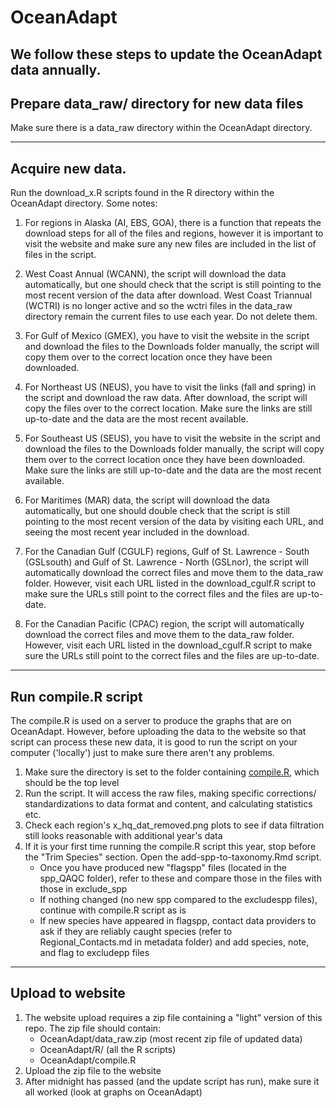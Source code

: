 # OceanAdapt

We follow these steps to update the OceanAdapt data annually.
---
## Prepare data_raw/ directory for new data files ###
Make sure there is a data_raw directory within the OceanAdapt directory.

---
## Acquire new data.  ###
Run the download_x.R scripts found in the R directory within the OceanAdapt directory.  Some notes:
1. For regions in Alaska (AI, EBS, GOA), there is a function that repeats the download steps for all of the files and regions, however it is important to visit the website and make sure any new files are included in the list of files in the script.

2. West Coast Annual (WCANN), the script will download the data automatically, but one should check that the script is still pointing to the most recent version of the data after download. West Coast Triannual (WCTRI) is no longer active and so the wctri files in the data_raw directory remain the current files to use each year. Do not delete them.

3. For Gulf of Mexico (GMEX), you have to visit the website in the script and download the files to the Downloads folder manually, the script will copy them over to the correct location once they have been downloaded.

4. For Northeast US (NEUS), you have to visit the links (fall and spring) in the script and download the raw data. After download, the script will copy the files over to the correct location. Make sure the links are still up-to-date and the data are the most recent available.

6. For Southeast US (SEUS), you have to visit the website in the script and download the files to the Downloads folder manually, the script will copy them over to the correct location once they have been downloaded. Make sure the links are still up-to-date and the data are the most recent available.

6. For Maritimes (MAR) data, the script will download the data automatically, but one should double check that the script is still pointing to the most recent version of the data by visiting each URL, and seeing the most recent year included in the download.

7. For the Canadian Gulf (CGULF) regions, Gulf of St. Lawrence - South (GSLsouth) and Gulf of St. Lawrence - North (GSLnor), the script will automatically download the correct files and move them to the data_raw folder. However, visit each URL listed in the download_cgulf.R script to make sure the URLs still point to the correct files and the files are up-to-date.

8. For the Canadian Pacific (CPAC) region, the script will automatically download the correct files and move them to the data_raw folder. However, visit each URL listed in the download_cgulf.R script to make sure the URLs still point to the correct files and the files are up-to-date.

---
## Run compile.R script ###
The compile.R is used on a server to produce the graphs that are on OceanAdapt. However, before uploading the data to the website so that script can process these new data, it is good to run the script on your computer ('locally') just to make sure there aren't any problems.
   1. Make sure the directory is set to the folder containing [compile.R](https://github.com/mpinsky/OceanAdapt/blob/master/compile.R), which should be the top level
   2. Run the script. It will access the raw files, making specific corrections/ standardizations to data format and content, and calculating statistics etc.
   3. Check each region's x_hq_dat_removed.png plots to see if data filtration still looks reasonable with additional year's data
   4. If it is your first time running the compile.R script this year, stop before the "Trim Species" section. Open the add-spp-to-taxonomy.Rmd script.
      * Once you have produced new "flagspp" files (located in the spp_QAQC folder), refer to these and compare those in the files with those in exclude_spp
      * If nothing changed (no new spp compared to the excludespp files), continue with compile.R script as is
      * If new species have appeared in flagspp, contact data providers to ask if they are reliably caught species (refer to Regional_Contacts.md in metadata folder) and add species, note, and flag to excludepp files
---
## Upload to website ###
   1. The website upload requires a zip file containing a "light" version of this repo. The zip file should contain:
      * OceanAdapt/data_raw.zip (most recent zip file of updated data)
      * OceanAdapt/R/ (all the R scripts)
      * OceanAdapt/compile.R
   3. Upload the zip file to the website
   4. After midnight has passed (and the update script has run), make sure it all worked (look at graphs on OceanAdapt)
